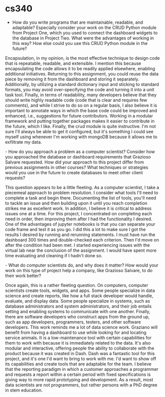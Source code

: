 # cs340
- How do you write programs that are maintainable, readable, and adaptable? Especially consider your work on the CRUD Python module from Project One, which you used to connect the dashboard widgets to the database in Project Two. What were the advantages of working in this way? How else could you use this CRUD Python module in the future?
<p> Encapsulation, in my opinion, is the most effective technique to design code that is repeatable, readable, and extensible. I mention this because encapsulating the code allows it to be readily applied elsewhere, enabling additional initiatives. Returning to this assignment, you could reuse the data piece by removing it from the dashboard and storing it separately. Additionally, by utilizing a standard dictionary input and sticking to standard formats, you may avoid over-specifying the code and turning it into a unit task tool. Finally, in terms of readability, many developers believe that they should write highly readable code (code that is clear and requires few comments), and while I strive to do so on a regular basis, I also believe it is important to annotate ways in which the base code could be improved and enhanced, i.e., suggestions for future contributors. Working in a modular framework and putting together packages makes it easier to contribute in the future, which I like. Finally, the crud module is quite instructive. I'm not sure I'll always be able to get it configured, but it's something I could see myself using whenever I'm working with mongoDB because it allows me to exfiltrate my data.</p>
- How do you approach a problem as a computer scientist? Consider how you approached the database or dashboard requirements that Grazioso Salvare requested. How did your approach to this project differ from previous assignments in other courses? What techniques or strategies would you use in the future to create databases to meet other client requests?
<p> This question appears to be a little fleeting. As a computer scientist, I take a piecemeal approach to problem resolution. I consider what tools I'll need to complete a task and begin there. Documenting the list of tools, you'll need to tackle an issue and then building upon it until you reach completion strikes me as excellent work. In addition, I believe it is critical to address issues one at a time. For this project, I concentrated on completing each need in order, then improving them after I had the functionality I desired. One of the advantages of jupyter notebooks is that you can separate your code frame and test it as you go. I did this a lot to make sure I got the results I desired by running and rerunning statements. I must have run the dashboard 300 times and double-checked each criterion. Then I'd move on after the condition had been met. I started experiencing issues with the virtual lab near the conclusion of the assignment. I would have spent more time evaluating and cleaning if I hadn't done so. </p>
- What do computer scientists do, and why does it matter? How would your work on this type of project help a company, like Grazioso Salvare, to do their work better?
<p> Once again, this is a rather fleeting question. On computers, computer scientists create tools, widgets, and apps. Some people specialize in data science and create reports, like how a full stack developer would handle, evaluate, and display data. Some people specialize in systems, such as database administrators and system administrators, and their job entails setting and enabling systems to communicate with one another. Finally, there are software developers who construct apps from the ground up, such as app developers, programmers, testers, and other software developers. This work reminds me a lot of data science work. Graziano will benefit from having a dashboard to use while looking for and locating service animals. It is a low-maintenance tool with certain capabilities for them to work with because it is immediately related to the data. It's also modular and interactive, offering people the ability to collaborate with the product because it was created in Dash. Dash was a fantastic tool for this project, and it's one I'd want to bring to work with me. I'd want to show off its capabilities and create tools that are adaptable for the team. I believe that the reporting paradigm in which a customer approaches a programmer and requests a report within a certain period with fixed specifications is giving way to more rapid prototyping and development. As a result, most data scientists are not programmers, but rather persons with a PhD degree in stem education. </p>

